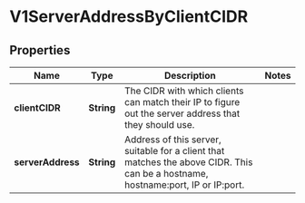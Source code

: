 

# V1ServerAddressByClientCIDR

## Properties

Name | Type | Description | Notes
------------ | ------------- | ------------- | -------------
**clientCIDR** | **String** | The CIDR with which clients can match their IP to figure out the server address that they should use. | 
**serverAddress** | **String** | Address of this server, suitable for a client that matches the above CIDR. This can be a hostname, hostname:port, IP or IP:port. | 



